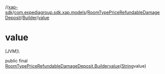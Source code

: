 //[xap-sdk](../../../../index.md)/[com.expediagroup.sdk.xap.models](../../index.md)/[RoomTypePriceRefundableDamageDeposit](../index.md)/[Builder](index.md)/[value](value.md)

# value

[JVM]\

public final [RoomTypePriceRefundableDamageDeposit.Builder](index.md)[value](value.md)([String](https://docs.oracle.com/javase/8/docs/api/java/lang/String.html)value)
